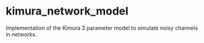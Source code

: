 # kimura_network_model
Implementation of the Kimura 3 parameter model to simulate noisy channels in networks.
